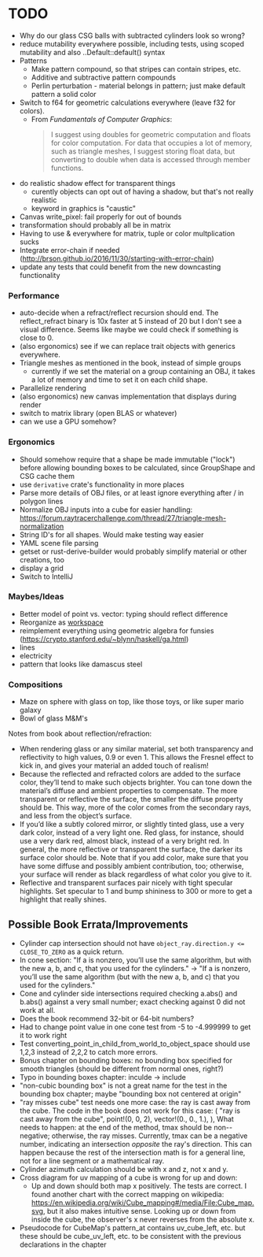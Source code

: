 # TODO

-   Why do our glass CSG balls with subtracted cylinders look so wrong?
-   reduce mutability everywhere possible, including tests, using scoped mutability and also ..Default::default() syntax
-   Patterns
    -   Make pattern compound, so that stripes can contain stripes, etc.
    -   Additive and subtractive pattern compounds
    -   Perlin perturbation - material belongs in pattern; just make default pattern a solid color
-   Switch to f64 for geometric calculations everywhere (leave f32 for colors).
    -   From _Fundamentals of Computer Graphics_:
        > I suggest using doubles for geometric computation and floats for color computation. For data that occupies a lot of memory, such as triangle meshes, I suggest storing float data, but converting to double when data is accessed through member functions.
-   do realistic shadow effect for transparent things
    -   curently objects can opt out of having a shadow, but that's not really realistic
    -   keyword in graphics is "caustic"
-   Canvas write_pixel: fail properly for out of bounds
-   transformation should probably all be in matrix
-   Having to use & everywhere for matrix, tuple or color multplication sucks
-   Integrate error-chain if needed (http://brson.github.io/2016/11/30/starting-with-error-chain)
-   update any tests that could benefit from the new downcasting functionality

### Performance

-   auto-decide when a refract/reflect recursion should end. The reflect_refract binary is 10x faster at 5 instead of 20 but I don't see a visual difference. Seems like maybe we could check if something is close to 0.
-   (also ergonomics) see if we can replace trait objects with generics everywhere.
-   Triangle meshes as mentioned in the book, instead of simple groups
    -   currently if we set the material on a group containing an OBJ, it takes a lot of memory and time to set it on each child shape.
-   Parallelize rendering
-   (also ergonomics) new canvas implementation that displays during render
-   switch to matrix library (open BLAS or whatever)
-   can we use a GPU somehow?

### Ergonomics

-   Should somehow require that a shape be made immutable ("lock") before allowing bounding boxes to be calculated, since GroupShape and CSG cache them
-   use `derivative` crate's functionality in more places
-   Parse more details of OBJ files, or at least ignore everything after / in polygon lines
-   Normalize OBJ inputs into a cube for easier handling: https://forum.raytracerchallenge.com/thread/27/triangle-mesh-normalization
-   String ID's for all shapes. Would make testing way easier
-   YAML scene file parsing
-   getset or rust-derive-builder would probably simplify material or other creations, too
-   display a grid
-   Switch to IntelliJ

### Maybes/Ideas

-   Better model of point vs. vector: typing should reflect difference
-   Reorganize as [workspace](https://doc.rust-lang.org/cargo/reference/manifest.html#the-workspace-section)
-   reimplement everything using geometric algebra for funsies (https://crypto.stanford.edu/~blynn/haskell/ga.html)
-   lines
-   electricity
-   pattern that looks like damascus steel

### Compositions

-   Maze on sphere with glass on top, like those toys, or like super mario galaxy
-   Bowl of glass M&M's

Notes from book about reflection/refraction:

-   When rendering glass or any similar material, set both transparency and reflectivity to high values, 0.9 or even 1. This allows the Fresnel effect to kick in, and gives your material an added touch of realism!
-   Because the reflected and refracted colors are added to the surface color, they’ll tend to make such objects brighter. You can tone down the material’s diffuse and ambient properties to compensate. The more transparent or reflective the surface, the smaller the diffuse property should be. This way, more of the color comes from the secondary rays, and less from the object’s surface.
-   If you’d like a subtly colored mirror, or slightly tinted glass, use a very dark color, instead of a very light one. Red glass, for instance, should use a very dark red, almost black, instead of a very bright red. In general, the more reflective or transparent the surface, the darker its surface color should be. Note that if you add color, make sure that you have some diffuse and possibly ambient contribution, too; otherwise, your surface will render as black regardless of what color you give to it.
-   Reflective and transparent surfaces pair nicely with tight specular highlights. Set specular to 1 and bump shininess to 300 or more to get a highlight that really shines.

## Possible Book Errata/Improvements

-   Cylinder cap intersection should not have `object_ray.direction.y <= CLOSE_TO_ZERO` as a quick return.
-   In cone section: "If a is nonzero, you’ll use the same algorithm, but with the new a, b, and c, that you used for the cylinders." -> "If a is nonzero, you’ll use the same algorithm (but with the new a, b, and c) that you used for the cylinders."
-   Cone and cylinder side intersections required checking a.abs() and b.abs() against a very small number; exact checking against 0 did not work at all.
-   Does the book recommend 32-bit or 64-bit numbers?
-   Had to change point value in one cone test from -5 to -4.999999 to get it to work right
-   Test converting_point_in_child_from_world_to_object_space should use 1,2,3 instead of 2,2,2 to catch more errors.
-   Bonus chapter on bounding boxes: no bounding box specified for smooth triangles (should be different from normal ones, right?)
-   Typo in bounding boxes chapter: inculde -> include
-   "non-cubic bounding box" is not a great name for the test in the bounding box chapter; maybe "bounding box not centered at origin"
-   "ray misses cube" test needs one more case: the ray is cast away from the cube. The code in the book does not work for this case:
    (
    "ray is cast away from the cube",
    point!(0, 0, 2),
    vector!(0., 0., 1.),
    ),
    What needs to happen: at the end of the method, tmax should be non--negative; otherwise, the ray misses. Currently, tmax can be a negative number, indicating an intersection _opposite_ the ray's direction. This can happen because the rest of the intersection math is for a general line, not for a line segment or a mathematical ray.
-   Cylinder azimuth calculation should be with x and z, not x and y.
-   Cross diagram for uv mapping of a cube is wrong for up and down:
    -   Up and down should both map x positively. The tests are correct. I found another chart with the correct mapping on wikipedia: https://en.wikipedia.org/wiki/Cube_mapping#/media/File:Cube_map.svg, but it also makes intuitive sense. Looking up or down from inside the cube, the observer's x never reverses from the absolute x.
-   Pseudocode for CubeMap's pattern_at contains uv_cube_left, etc. but these should be cube_uv_left, etc. to be consistent with the previous declarations in the chapter
